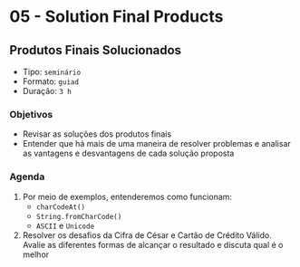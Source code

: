 # 05 - Solution Final Products

## Produtos Finais Solucionados

* Tipo: `seminário`
* Formato: `guiad`
* Duração: `3 h`

### Objetivos

* Revisar as soluções dos produtos finais
* Entender que há mais de uma maneira de resolver problemas e analisar as vantagens e desvantagens de cada solução proposta

### Agenda

1. Por meio de exemplos, entenderemos como funcionam:
   * `charCodeAt()`
   * `String.fromCharCode()`
   * `ASCII` e `Unicode`
2. Resolver os desafios da Cifra de César e Cartão de Crédito Válido. Avalie as diferentes formas de alcançar o resultado e discuta qual é o melhor

